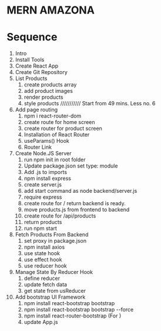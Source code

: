 # MERN AMAZONA

# Sequence

1. Intro
2. Install Tools
3. Create React App
4. Create Git Repository
5. List Products
   1. create products array
   2. add product images
   3. render products
   4. style products
      /////////// Start from 49 mins. Less no. 6
6. Add page routing
   1. npm i react-router-dom
   2. create route for home screen
   3. create router for product screen
   4. Installation of React Router
   5. useParams() Hook
   6. Router Link
7. Create Node.JS Server
   1. run npm init in root folder
   2. Update package.json set type: module
   3. Add .js to imports
   4. npm install express
   5. create server.js
   6. add start command as node backend/server.js
   7. require express
   8. create route for / return backend is ready.
   9. move products.js from frontend to backend
   10. create route for /api/products
   11. return products
   12. run npm start
8. Fetch Products From Backend
   1. set proxy in package.json
   2. npm install axios
   3. use state hook
   4. use effect hook
   5. use reducer hook
9. Manage State By Reducer Hook
   1. define reducer
   2. update fetch data
   3. get state from usReducer
10. Add bootstrap UI Framework
    1. npm install react-bootstrap bootstrap
    2. npm install react-bootstrap bootstrap --force
    3. npm install react-router-bootstrap (For <LinkContainer> )
    4. update App.js

